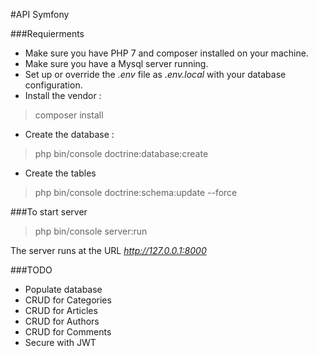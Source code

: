 #API Symfony

###Requierments

- Make sure you have PHP 7 and composer installed on your machine.
- Make sure you have a Mysql server running.
- Set up or override the *.env* file as *.env.local* with your database configuration.
- Install the vendor :
>composer install
- Create the database :
>php bin/console doctrine:database:create
- Create the tables
>php bin/console doctrine:schema:update --force

###To start server

>php bin/console server:run

The server runs at the URL *http://127.0.0.1:8000*


###TODO

- Populate database
- CRUD for Categories
- CRUD for Articles
- CRUD for Authors
- CRUD for Comments
- Secure with JWT